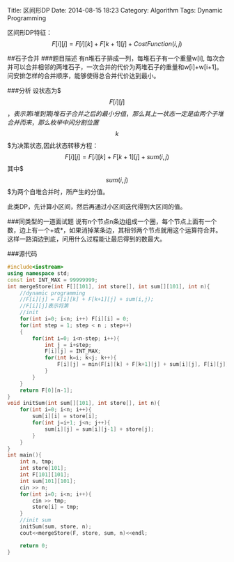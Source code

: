 Title: 区间形DP
Date: 2014-08-15 18:23
Category: Algorithm
Tags: Dynamic Programming

区间形DP特征：
$$F[i][j] = F[i][k] + F[k+1][j] + CostFunction(i,j)$$

##石子合并
###题目描述
有n堆石子排成一列，每堆石子有一个重量w[i], 每次合并可以合并相邻的两堆石子，一次合并的代价为两堆石子的重量和w[i]+w[i+1]。问安排怎样的合并顺序，能够使得总合并代价达到最小。

###分析
设状态为$$$F[i][j]$$$，表示第i堆到第j堆石子合并之后的最小分值，那么其上一状态一定是由两个子堆合并而来，那么枚举中间分割位置$$$k$$$为决策状态,因此状态转移方程：
$$F[i][j] = F[i][k] + F[k+1][j] + sum(i,j)$$
其中$$$sum(i,j)$$$为两个自堆合并时，所产生的分值。

此类DP，先计算小区间，然后再通过小区间迭代得到大区间的值。

###同类型的一道面试题
说有n个节点n条边组成一个圈，每个节点上面有一个数，边上有一个+或*，如果消掉某条边，其相邻两个节点就用这个运算符合并。这样一路消边到底，问用什么过程能让最后得到的数最大。

###源代码

```cpp
#include<iostream>
using namespace std;
const int INT_MAX = 99999999;
int mergeStore(int F[][101], int store[], int sum[][101], int n){
    //dynamic programming
    //F[i][j] = F[i][k] + F[k+1][j] + sum(i,j);
    //F[i][j]表示将第    
    //init
    for(int i=0; i<n; i++) F[i][i] = 0;
    for(int step = 1; step < n ; step++)
    {
        for(int i=0; i<n-step; i++){
        	int j = i+step;
            F[i][j] = INT_MAX;
            for(int k=i; k<j; k++){
            	F[i][j] = min(F[i][k] + F[k+1][j] + sum[i][j], F[i][j]);
            }
        }
    }
    return F[0][n-1];
}
void initSum(int sum[][101], int store[], int n){
    for(int i=0; i<n; i++){
        sum[i][i] = store[i];
        for(int j=i+1; j<n; j++){
        	sum[i][j] = sum[i][j-1] + store[j];
        }
    }
}
int main(){
    int n, tmp;
    int store[101];
    int F[101][101];
    int sum[101][101];
    cin >> n;
    for(int i=0; i<n; i++){
    	cin >> tmp;
        store[i] = tmp;
    }
    //init sum
    initSum(sum, store, n);
    cout<<mergeStore(F, store, sum, n)<<endl;

    return 0;
}
```
